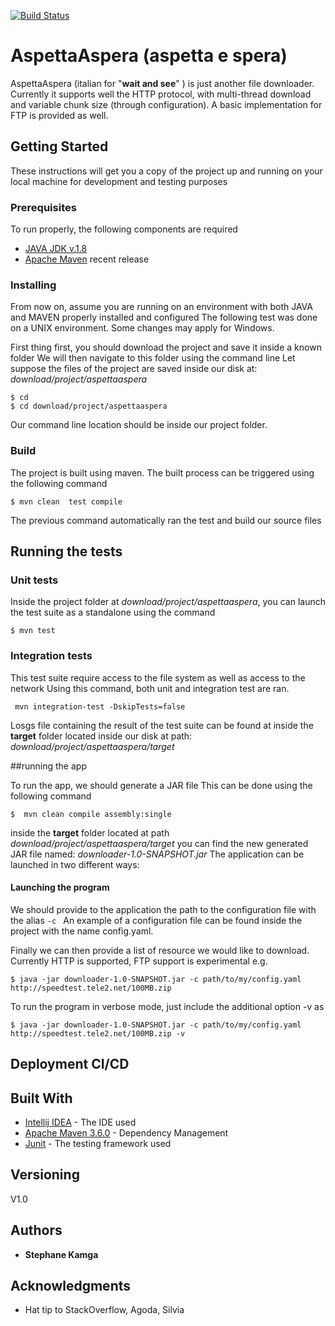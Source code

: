 [![Build Status](https://travis-ci.org/kamgastephane/aspettaAspera.svg?branch=master)](https://travis-ci.org/kamgastephane/aspettaAspera)

# AspettaAspera (aspetta e spera)

AspettaAspera (italian for "**wait and see**"  ) is just another file downloader.
Currently it supports well the HTTP protocol, with multi-thread download and
variable chunk size (through configuration).
A basic implementation for FTP is provided as well.


## Getting Started
These instructions will get you a copy of the project up and running on your local machine for development and testing purposes

### Prerequisites

To run properly, the following components are required

* [JAVA JDK v.1.8](https://www.oracle.com/technetwork/java/javase/downloads/jdk8-downloads-2133151.html)
* [Apache Maven](https://maven.apache.org/install.html) recent release

### Installing

From now on, assume you are running on an environment with both JAVA and MAVEN properly installed and configured
The following test was done on a UNIX environment. Some changes may apply for Windows.

First thing first, you should download the project and save it inside a known folder
We will then navigate to this folder using the command line
Let suppose the files of the project are saved inside our disk at: _download/project/aspettaaspera_

```
$ cd 
$ cd download/project/aspettaaspera
```

Our command line location should be inside our project folder.

### Build

The project is built using maven. The built process can be triggered using the following command

 ```
 $ mvn clean  test compile
 ```
The previous command automatically ran the test and build our source files

## Running the tests

### Unit tests

Inside the project folder at _download/project/aspettaaspera_, you can launch the test suite as a standalone using the command
 ```
 $ mvn test
 ```
 
### Integration tests

This test suite require access to the file system as well as access to the network
Using this command, both unit and integration test are ran.
```
 mvn integration-test -DskipTests=false
```

Losgs file containing the result of the test suite can be found at 
 inside the **target** folder located inside our disk at path:  _download/project/aspettaaspera/target_

##running the app

To run the app, we should generate a JAR file
This can be done using the following command

 ```
 $  mvn clean compile assembly:single
 ```
 inside the **target** folder located at path _download/project/aspettaaspera/target_
 you can find the new generated JAR file named: _downloader-1.0-SNAPSHOT.jar_
 The application can be launched in two different ways:
 
      
#### Launching the program 

We should provide to the application the path to the configuration file with the alias  ```-c ```
An example of a configuration file can be found inside the project with the name config.yaml. 

Finally we can then provide a list of resource we would like to download.
Currently HTTP is supported, FTP support is experimental
e.g.
 ```
 $ java -jar downloader-1.0-SNAPSHOT.jar -c path/to/my/config.yaml http://speedtest.tele2.net/100MB.zip
 ```
 To run the program in verbose mode, just include the additional option -v as
 ```
 $ java -jar downloader-1.0-SNAPSHOT.jar -c path/to/my/config.yaml http://speedtest.tele2.net/100MB.zip -v
 ```
## Deployment CI/CD


## Built With

* [Intellij IDEA](https://www.jetbrains.com/idea/) - The IDE used
* [Apache Maven 3.6.0](https://maven.apache.org/) - Dependency Management
* [Junit](https://junit.org/junit5/)  - The testing framework used

## Versioning

V1.0

## Authors

* **Stephane Kamga**


## Acknowledgments

* Hat tip to StackOverflow, Agoda, Silvia

